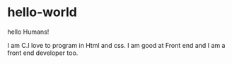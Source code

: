 # hello-world

hello Humans!

I am C.I love to program in Html and css.
I am good at Front end and I am a front end developer too.
